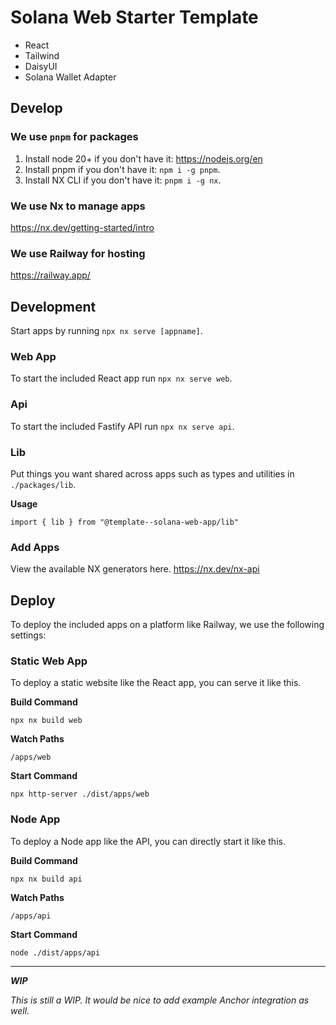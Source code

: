 # Solana Web Starter Template
- React
- Tailwind
- DaisyUI
- Solana Wallet Adapter

## Develop
### We use `pnpm` for packages
1. Install node 20+ if you don't have it: https://nodejs.org/en
2. Install pnpm if you don't have it: `npm i -g pnpm`.
3. Install NX CLI if you don't have it: `pnpm i -g nx`.

### We use Nx to manage apps
https://nx.dev/getting-started/intro

### We use Railway for hosting
https://railway.app/

## Development
Start apps by running `npx nx serve [appname]`.

### Web App
To start the included React app run `npx nx serve web`.

### Api
To start the included Fastify API run `npx nx serve api`.

### Lib
Put things you want shared across apps such as types and utilities in `./packages/lib`.

**Usage**

`import { lib } from "@template--solana-web-app/lib"`

### Add Apps
View the available NX generators here.
https://nx.dev/nx-api

## Deploy
To deploy the included apps on a platform like Railway, we use the following settings:

### Static Web App
To deploy a static website like the React app, you can serve it like this.

**Build Command**
```
npx nx build web
```

**Watch Paths**
```
/apps/web
```

**Start Command**
```
npx http-server ./dist/apps/web
```

### Node App
To deploy a Node app like the API, you can directly start it like this.

**Build Command**
```
npx nx build api
```

**Watch Paths**
```
/apps/api
```

**Start Command**
```
node ./dist/apps/api
```

<hr>

**_WIP_**

_This is still a WIP. It would be nice to add example Anchor integration as well._